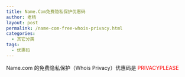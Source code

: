 ```yaml
---
title: Name.Com免费隐私保护优惠码
author: 老杨
layout: post
permalink: /name-com-free-whois-privacy.html
categories:
  - 其它分类
tags:
  - 优惠码
---
```

Name.com 的免费隐私保护（Whois Privacy）优惠码是 <span style="color: #ff0000;">PRIVACYPLEASE</span>